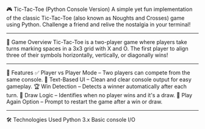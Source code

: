 🎮 Tic-Tac-Toe (Python Console Version)
A simple yet fun implementation of the classic Tic-Tac-Toe (also known as Noughts and Crosses) game using Python. Challenge a friend and relive the nostalgia in your terminal!

---

🧩 Game Overview
Tic-Tac-Toe is a two-player game where players take turns marking spaces in a 3x3 grid with X and O. The first player to align three of their symbols horizontally, vertically, or diagonally wins!

---

🚀 Features
✅ Player vs Player Mode – Two players can compete from the same console.
🎨 Text-Based UI – Clean and clear console output for easy gameplay.
🏆 Win Detection – Detects a winner automatically after each turn.
🤝 Draw Logic – Identifies when no player wins and it's a draw.
🔁 Play Again Option – Prompt to restart the game after a win or draw.

---

🛠️ Technologies Used
Python 3.x
Basic console I/O
